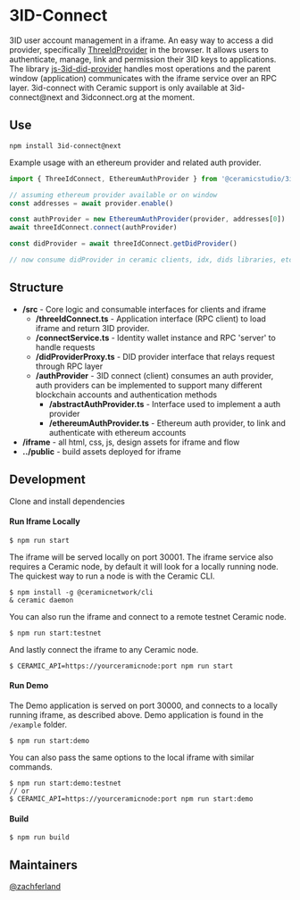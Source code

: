 # <a name="intro"></a> 3ID-Connect

3ID user account management in a iframe. An easy way to access a did provider, specifically [ThreeIdProvider](https://github.com/ceramicstudio/js-3id-did-provider) in the browser. It allows users to authenticate, manage, link and permission their 3ID keys to applications. The library [js-3id-did-provider](https://github.com/ceramicstudio/js-3id-did-provider) handles most operations and the parent window (application) communicates with the iframe service over an RPC layer. 3id-connect with Ceramic support is only available at 3id-connect@next and 3idconnect.org at the moment.

## <a name="use"></a> Use

```
npm install 3id-connect@next
```

Example usage with an ethereum provider and related auth provider.

```js
import { ThreeIdConnect, EthereumAuthProvider } from '@ceramicstudio/3id-connect'

// assuming ethereum provider available or on window
const addresses = await provider.enable()

const authProvider = new EthereumAuthProvider(provider, addresses[0])
await threeIdConnect.connect(authProvider)

const didProvider = await threeIdConnect.getDidProvider()

// now consume didProvider in ceramic clients, idx, dids libraries, etc
```

## <a name="structure"></a> Structure

- **/src** - Core logic and consumable interfaces for clients and iframe
  - **/threeIdConnect.ts** - Application interface (RPC client) to load iframe and return 3ID provider.
  - **/connectService.ts** - Identity wallet instance and RPC 'server' to handle requests
  - **/didProviderProxy.ts** - DID provider interface that relays request through RPC layer
  - **/authProvider** - 3ID connect (client) consumes an auth provider, auth providers can be implemented to support many different blockchain accounts and authentication methods
    - **/abstractAuthProvider.ts** - Interface used to implement a auth provider
    - **/ethereumAuthProvider.ts** - Ethereum auth provider, to link and authenticate with ethereum accounts
- **/iframe** - all html, css, js, design assets for iframe and flow
- **../public** - build assets deployed for iframe

## <a name="development"></a> Development

Clone and install dependencies

#### Run Iframe Locally

```
$ npm run start
```

The iframe will be served locally on port 30001. The iframe service also requires a Ceramic node, by default it will look for a locally running node. The quickest way to run a node is with the Ceramic CLI.

```
$ npm install -g @ceramicnetwork/cli
& ceramic daemon
```

You can also run the iframe and connect to a remote testnet Ceramic node.

```
$ npm run start:testnet
```

And lastly connect the iframe to any Ceramic node.

```
$ CERAMIC_API=https://yourceramicnode:port npm run start
```

#### Run Demo

The Demo application is served on port 30000, and connects to a locally running iframe, as described above. Demo application is found in the `/example` folder.

```
$ npm run start:demo
```

You can also pass the same options to the local iframe with similar commands.

```
$ npm run start:demo:testnet
// or
$ CERAMIC_API=https://yourceramicnode:port npm run start:demo
```

#### Build

```
$ npm run build
```

## Maintainers

[@zachferland](https://github.com/zachferland)
